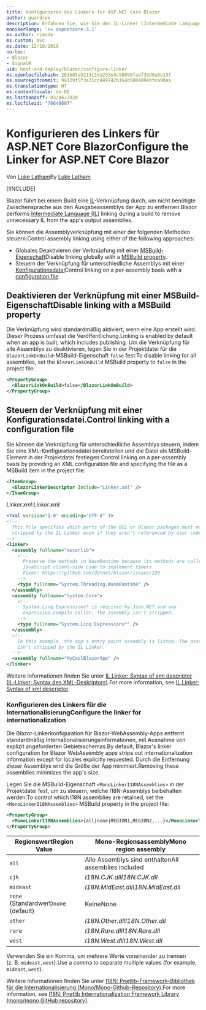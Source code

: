 ```yaml
---
title: Konfigurieren des Linkers für ASP.NET Core Blazor
author: guardrex
description: Erfahren Sie, wie Sie den IL-Linker (Intermediate Language, Zwischensprache) beim Erstellen einer Blazor-App steuern.
monikerRange: '>= aspnetcore-3.1'
ms.author: riande
ms.custom: mvc
ms.date: 12/18/2019
no-loc:
- Blazor
- SignalR
uid: host-and-deploy/blazor/configure-linker
ms.openlocfilehash: 263b85a3213c1da233e4c96095faaf39d0a8e13f
ms.sourcegitcommit: 9a129f5f3e31cc449742b164d5004894bfca90aa
ms.translationtype: HT
ms.contentlocale: de-DE
ms.lasthandoff: 03/06/2020
ms.locfileid: "78648607"
---
```

# <a name="configure-the-linker-for-aspnet-core-blazor"></a><span data-ttu-id="d418f-103">Konfigurieren des Linkers für ASP.NET Core Blazor</span><span class="sxs-lookup"><span data-stu-id="d418f-103">Configure the Linker for ASP.NET Core Blazor</span></span>

<span data-ttu-id="d418f-104">Von [Luke Latham](https://github.com/guardrex)</span><span class="sxs-lookup"><span data-stu-id="d418f-104">By [Luke Latham](https://github.com/guardrex)</span></span>

[!INCLUDE[](~/includes/blazorwasm-preview-notice.md)]

<span data-ttu-id="d418f-105">Blazor führt bei einem Build eine [IL](/dotnet/standard/managed-code#intermediate-language--execution)-Verknüpfung durch, um nicht benötigte Zwischensprache aus den Ausgabeassemblys der App zu entfernen.</span><span class="sxs-lookup"><span data-stu-id="d418f-105">Blazor performs [Intermediate Language (IL)](/dotnet/standard/managed-code#intermediate-language--execution) linking during a build to remove unnecessary IL from the app's output assemblies.</span></span>

<span data-ttu-id="d418f-106">Sie können die Assemblyverknüpfung mit einer der folgenden Methoden steuern:</span><span class="sxs-lookup"><span data-stu-id="d418f-106">Control assembly linking using either of the following approaches:</span></span>

* <span data-ttu-id="d418f-107">Globales Deaktivieren der Verknüpfung mit einer [MSBuild-Eigenschaft](#disable-linking-with-a-msbuild-property)</span><span class="sxs-lookup"><span data-stu-id="d418f-107">Disable linking globally with a [MSBuild property](#disable-linking-with-a-msbuild-property).</span></span>
* <span data-ttu-id="d418f-108">Steuern der Verknüpfung für unterschiedliche Assemblys mit einer [Konfigurationsdatei](#control-linking-with-a-configuration-file)</span><span class="sxs-lookup"><span data-stu-id="d418f-108">Control linking on a per-assembly basis with a [configuration file](#control-linking-with-a-configuration-file).</span></span>

## <a name="disable-linking-with-a-msbuild-property"></a><span data-ttu-id="d418f-109">Deaktivieren der Verknüpfung mit einer MSBuild-Eigenschaft</span><span class="sxs-lookup"><span data-stu-id="d418f-109">Disable linking with a MSBuild property</span></span>

<span data-ttu-id="d418f-110">Die Verknüpfung wird standardmäßig aktiviert, wenn eine App erstellt wird. Dieser Prozess umfasst die Veröffentlichung.</span><span class="sxs-lookup"><span data-stu-id="d418f-110">Linking is enabled by default when an app is built, which includes publishing.</span></span> <span data-ttu-id="d418f-111">Um die Verknüpfung für alle Assemblys zu deaktivieren, legen Sie in der Projektdatei für die `BlazorLinkOnBuild`-MSBuild-Eigenschaft `false` fest:</span><span class="sxs-lookup"><span data-stu-id="d418f-111">To disable linking for all assemblies, set the `BlazorLinkOnBuild` MSBuild property to `false` in the project file:</span></span>

```xml
<PropertyGroup>
  <BlazorLinkOnBuild>false</BlazorLinkOnBuild>
</PropertyGroup>
```

## <a name="control-linking-with-a-configuration-file"></a><span data-ttu-id="d418f-112">Steuern der Verknüpfung mit einer Konfigurationsdatei.</span><span class="sxs-lookup"><span data-stu-id="d418f-112">Control linking with a configuration file</span></span>

<span data-ttu-id="d418f-113">Sie können die Verknüpfung für unterschiedliche Assemblys steuern, indem Sie eine XML-Konfigurationsdatei bereitstellen und die Datei als MSBuild-Element in der Projektdatei festlegen:</span><span class="sxs-lookup"><span data-stu-id="d418f-113">Control linking on a per-assembly basis by providing an XML configuration file and specifying the file as a MSBuild item in the project file:</span></span>

```xml
<ItemGroup>
  <BlazorLinkerDescriptor Include="Linker.xml" />
</ItemGroup>
```

<span data-ttu-id="d418f-114">*Linker.xml*:</span><span class="sxs-lookup"><span data-stu-id="d418f-114">*Linker.xml*:</span></span>

```xml
<?xml version="1.0" encoding="UTF-8" ?>
<!--
  This file specifies which parts of the BCL or Blazor packages must not be
  stripped by the IL Linker even if they aren't referenced by user code.
-->
<linker>
  <assembly fullname="mscorlib">
    <!--
      Preserve the methods in WasmRuntime because its methods are called by 
      JavaScript client-side code to implement timers.
      Fixes: https://github.com/dotnet/blazor/issues/239
    -->
    <type fullname="System.Threading.WasmRuntime" />
  </assembly>
  <assembly fullname="System.Core">
    <!--
      System.Linq.Expressions* is required by Json.NET and any 
      expression.Compile caller. The assembly isn't stripped.
    -->
    <type fullname="System.Linq.Expressions*" />
  </assembly>
  <!--
    In this example, the app's entry point assembly is listed. The assembly
    isn't stripped by the IL Linker.
  -->
  <assembly fullname="MyCoolBlazorApp" />
</linker>
```

<span data-ttu-id="d418f-115">Weitere Informationen finden Sie unter [IL Linker: Syntax of xml descriptor (IL-Linker: Syntax des XML-Deskriptors)](https://github.com/mono/linker/blob/master/src/linker/README.md#syntax-of-xml-descriptor).</span><span class="sxs-lookup"><span data-stu-id="d418f-115">For more information, see [IL Linker: Syntax of xml descriptor](https://github.com/mono/linker/blob/master/src/linker/README.md#syntax-of-xml-descriptor).</span></span>

### <a name="configure-the-linker-for-internationalization"></a><span data-ttu-id="d418f-116">Konfigurieren des Linkers für die Internationalisierung</span><span class="sxs-lookup"><span data-stu-id="d418f-116">Configure the linker for internationalization</span></span>

<span data-ttu-id="d418f-117">Die Blazor-Linkerkonfiguration für Blazor-WebAssembly-Apps entfernt standardmäßig Internationalisierungsinformationen, mit Ausnahme von explizit angeforderten Gebietsschemas.</span><span class="sxs-lookup"><span data-stu-id="d418f-117">By default, Blazor's linker configuration for Blazor WebAssembly apps strips out internationalization information except for locales explicitly requested.</span></span> <span data-ttu-id="d418f-118">Durch die Entfernung dieser Assemblys wird die Größe der App minimiert.</span><span class="sxs-lookup"><span data-stu-id="d418f-118">Removing these assemblies minimizes the app's size.</span></span>

<span data-ttu-id="d418f-119">Legen Sie die MSBuild-Eigenschaft `<MonoLinkerI18NAssemblies>` in der Projektdatei fest, um zu steuern, welche I18N-Assemblys beibehalten werden:</span><span class="sxs-lookup"><span data-stu-id="d418f-119">To control which I18N assemblies are retained, set the `<MonoLinkerI18NAssemblies>` MSBuild property in the project file:</span></span>

```xml
<PropertyGroup>
  <MonoLinkerI18NAssemblies>{all|none|REGION1,REGION2,...}</MonoLinkerI18NAssemblies>
</PropertyGroup>
```

| <span data-ttu-id="d418f-120">Regionswert</span><span class="sxs-lookup"><span data-stu-id="d418f-120">Region Value</span></span>     | <span data-ttu-id="d418f-121">Mono-Regionsassembly</span><span class="sxs-lookup"><span data-stu-id="d418f-121">Mono region assembly</span></span>    |
| ---------------- | ----------------------- |
| `all`            | <span data-ttu-id="d418f-122">Alle Assemblys sind enthalten</span><span class="sxs-lookup"><span data-stu-id="d418f-122">All assemblies included</span></span> |
| `cjk`            | <span data-ttu-id="d418f-123">*I18N.CJK.dll*</span><span class="sxs-lookup"><span data-stu-id="d418f-123">*I18N.CJK.dll*</span></span>          |
| `mideast`        | <span data-ttu-id="d418f-124">*I18N.MidEast.dll*</span><span class="sxs-lookup"><span data-stu-id="d418f-124">*I18N.MidEast.dll*</span></span>      |
| <span data-ttu-id="d418f-125">`none` (Standardwert)</span><span class="sxs-lookup"><span data-stu-id="d418f-125">`none` (default)</span></span> | <span data-ttu-id="d418f-126">Keine</span><span class="sxs-lookup"><span data-stu-id="d418f-126">None</span></span>                    |
| `other`          | <span data-ttu-id="d418f-127">*I18N.Other.dll*</span><span class="sxs-lookup"><span data-stu-id="d418f-127">*I18N.Other.dll*</span></span>        |
| `rare`           | <span data-ttu-id="d418f-128">*I18N.Rare.dll*</span><span class="sxs-lookup"><span data-stu-id="d418f-128">*I18N.Rare.dll*</span></span>         |
| `west`           | <span data-ttu-id="d418f-129">*I18N.West.dll*</span><span class="sxs-lookup"><span data-stu-id="d418f-129">*I18N.West.dll*</span></span>         |

<span data-ttu-id="d418f-130">Verwenden Sie ein Komma, um mehrere Werte voneinander zu trennen (z. B. `mideast,west`).</span><span class="sxs-lookup"><span data-stu-id="d418f-130">Use a comma to separate multiple values (for example, `mideast,west`).</span></span>

<span data-ttu-id="d418f-131">Weitere Informationen finden Sie unter [I18N: Pnetlib-Framework-Bibliothek für die Internationalisierung (Mono/Mono-Github-Repository)](https://github.com/mono/mono/tree/master/mcs/class/I18N).</span><span class="sxs-lookup"><span data-stu-id="d418f-131">For more information, see [I18N: Pnetlib Internationalization Framework Library (mono/mono GitHub repository)](https://github.com/mono/mono/tree/master/mcs/class/I18N).</span></span>

